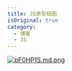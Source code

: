 ```yaml
---
title: JS原型链图
isOriginal: true
category:
  - 博客
  - JS
---
```


[![pF0HP1S.md.png](https://s11.ax1x.com/2024/03/02/pF0HP1S.md.png)](https://imgse.com/i/pF0HP1S)